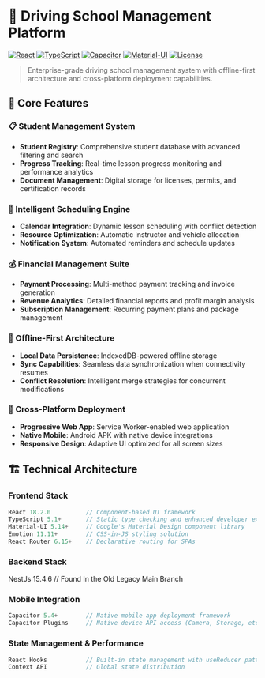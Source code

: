 # 🚗 Driving School Management Platform

[![React](https://img.shields.io/badge/React-18.0+-blue.svg)](https://reactjs.org/)
[![TypeScript](https://img.shields.io/badge/TypeScript-5.0+-blue.svg)](https://www.typescriptlang.org/)
[![Capacitor](https://img.shields.io/badge/Capacitor-5.0+-brightgreen.svg)](https://capacitorjs.com/)
[![Material-UI](https://img.shields.io/badge/Material--UI-5.0+-purple.svg)](https://mui.com/)
[![License](https://img.shields.io/badge/License-MIT-yellow.svg)](LICENSE)

> Enterprise-grade driving school management system with offline-first architecture and cross-platform deployment capabilities.

## 🎯 Core Features

### 📋 Student Management System
- **Student Registry**: Comprehensive student database with advanced filtering and search
- **Progress Tracking**: Real-time lesson progress monitoring and performance analytics
- **Document Management**: Digital storage for licenses, permits, and certification records

### 📅 Intelligent Scheduling Engine
- **Calendar Integration**: Dynamic lesson scheduling with conflict detection
- **Resource Optimization**: Automatic instructor and vehicle allocation
- **Notification System**: Automated reminders and schedule updates

### 💰 Financial Management Suite
- **Payment Processing**: Multi-method payment tracking and invoice generation
- **Revenue Analytics**: Detailed financial reports and profit margin analysis
- **Subscription Management**: Recurring payment plans and package management

### 🔄 Offline-First Architecture
- **Local Data Persistence**: IndexedDB-powered offline storage
- **Sync Capabilities**: Seamless data synchronization when connectivity resumes
- **Conflict Resolution**: Intelligent merge strategies for concurrent modifications

### 🚀 Cross-Platform Deployment
- **Progressive Web App**: Service Worker-enabled web application
- **Native Mobile**: Android APK with native device integrations
- **Responsive Design**: Adaptive UI optimized for all screen sizes

## 🏗️ Technical Architecture

### Frontend Stack
```typescript
React 18.2.0          // Component-based UI framework
TypeScript 5.1+       // Static type checking and enhanced developer experience
Material-UI 5.14+     // Google's Material Design component library
Emotion 11.11+        // CSS-in-JS styling solution
React Router 6.15+    // Declarative routing for SPAs
```
### Backend Stack
NestJs 15.4.6 // Found In the Old Legacy Main Branch 

### Mobile Integration
```javascript
Capacitor 5.4+        // Native mobile app deployment framework
Capacitor Plugins     // Native device API access (Camera, Storage, etc.)
```

### State Management & Performance
```typescript
React Hooks           // Built-in state management with useReducer patterns
Context API           // Global state distribution

